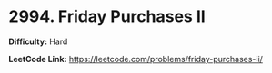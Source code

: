 # 2994. Friday Purchases II 

**Difficulty:** Hard

**LeetCode Link:** https://leetcode.com/problems/friday-purchases-ii/

